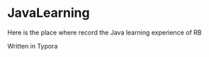 # JavaLearning
Here is the place where record the Java learning experience of RB

Written in Typora
